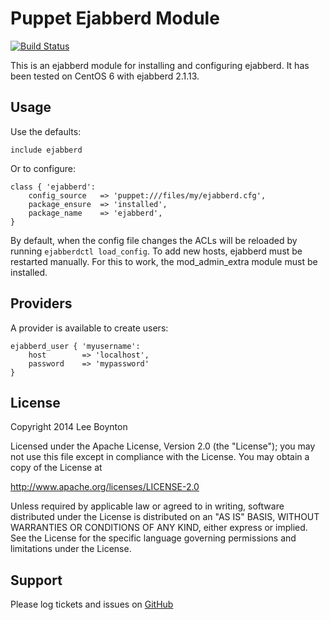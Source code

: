 Puppet Ejabberd Module
=======
[![Build Status](https://travis-ci.org/lboynton/puppet-ejabberd.png?branch=master)](https://travis-ci.org/lboynton/puppet-ejabberd)

This is an ejabberd module for installing and configuring ejabberd. It has been tested on CentOS 6 with ejabberd 2.1.13.

Usage
-------

Use the defaults:

```puppet
include ejabberd
```

Or to configure:

```puppet
class { 'ejabberd':
    config_source   => 'puppet:///files/my/ejabberd.cfg',
    package_ensure  => 'installed',
    package_name    => 'ejabberd',
}
```

By default, when the config file changes the ACLs will be reloaded by running `ejabberdctl load_config`. To add new hosts, ejabberd must be restarted manually. For this to work, the mod_admin_extra module must be installed.

Providers
-------

A provider is available to create users:

```puppet
ejabberd_user { 'myusername':
    host        => 'localhost',
    password    => 'mypassword'
}
```

License
-------
Copyright 2014 Lee Boynton

Licensed under the Apache License, Version 2.0 (the "License");
you may not use this file except in compliance with the License.
You may obtain a copy of the License at

http://www.apache.org/licenses/LICENSE-2.0

Unless required by applicable law or agreed to in writing, software
distributed under the License is distributed on an "AS IS" BASIS,
WITHOUT WARRANTIES OR CONDITIONS OF ANY KIND, either express or implied.
See the License for the specific language governing permissions and
limitations under the License.


Support
-------

Please log tickets and issues on [GitHub](https://github.com/lboynton/puppet-ejabberd/issues)
